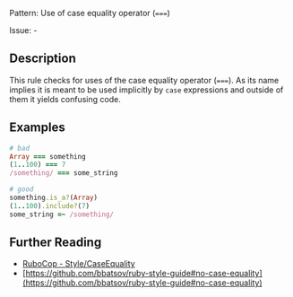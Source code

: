 Pattern: Use of case equality operator (`===`)

Issue: -

## Description

This rule checks for uses of the case equality operator (`===`). As its name implies it is meant to be used implicitly by `case` expressions and outside of them it yields confusing code.

## Examples

```ruby
# bad
Array === something
(1..100) === 7
/something/ === some_string

# good
something.is_a?(Array)
(1..100).include?(7)
some_string =~ /something/
```

## Further Reading

* [RuboCop - Style/CaseEquality](https://docs.rubocop.org/rubocop/cops_style.html#stylecaseequality)
* [https://github.com/bbatsov/ruby-style-guide#no-case-equality](https://github.com/bbatsov/ruby-style-guide#no-case-equality)
